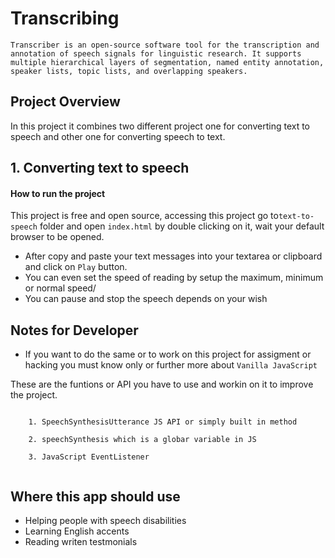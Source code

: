 # Transcribing
`Transcriber is an open-source software tool for the transcription and annotation of speech signals for linguistic research. It supports multiple hierarchical layers of segmentation, named entity annotation, speaker lists, topic lists, and overlapping speakers.`

## Project Overview
In this project it combines two different project one for converting text to speech and other one for converting speech to text.

## 1. Converting text to speech

#### How to run the project
This project is free and open source, accessing this project  go to``text-to-speech`` folder and open ``index.html`` by double clicking on it, wait your default browser to be opened.

- After copy and paste your text messages into your textarea or clipboard and click on `Play` button.
- You can even set the speed of reading by setup the maximum, minimum or normal speed/
- You can pause and stop the speech depends on your wish

## Notes for Developer

- If you want to do the same or to work on this project for assigment or hacking
you must know only or further more about  `Vanilla JavaScript`

These are the funtions or API you have to use and workin on it to improve the project.

<code>
    1. SpeechSynthesisUtterance JS API or simply built in method<br/> 
    2. speechSynthesis which is a globar variable in JS<br/> 
    3. JavaScript EventListener<br/> 
</code>

## Where this app should use

- Helping people with speech disabilities
- Learning English accents
- Reading writen testmonials

